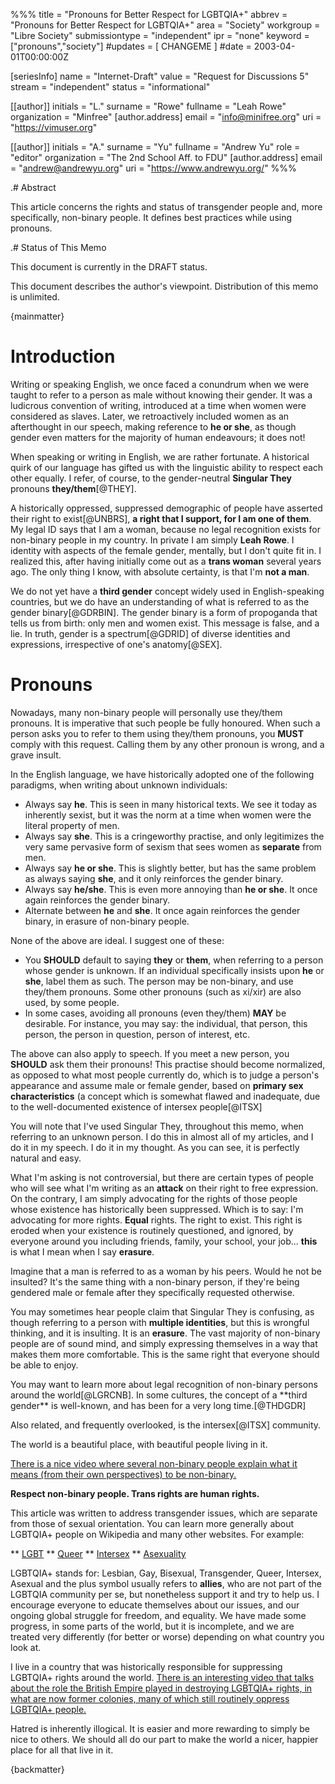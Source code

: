 %%%
title = "Pronouns for Better Respect for LGBTQIA+"
abbrev = "Pronouns for Better Respect for LGBTQIA+"
area = "Society"
workgroup = "Libre Society"
submissiontype = "independent"
ipr = "none"
keyword = ["pronouns","society"]
#updates = [ CHANGEME ]
#date = 2003-04-01T00:00:00Z

[seriesInfo]
name = "Internet-Draft"
value = "Request for Discussions 5"
stream = "independent"
status = "informational"

[[author]]
initials = "L."
surname = "Rowe"
fullname = "Leah Rowe"
organization = "Minfree"
  [author.address]
  email = "info@minifree.org"
  uri = "https://vimuser.org"

[[author]]
initials = "A."
surname = "Yu"
fullname = "Andrew Yu"
role = "editor"
organization = "The 2nd School Aff. to FDU"
  [author.address]
  email = "andrew@andrewyu.org"
  uri = "https://www.andrewyu.org/"
%%%

.# Abstract

This article concerns the rights and status of transgender people and, more specifically, non-binary people.  It defines best practices while using pronouns.

.# Status of This Memo

This document is currently in the DRAFT status.

This document describes the author's viewpoint.  Distribution of this memo is unlimited.

{mainmatter}

# Introduction

Writing or speaking English, we once faced a conundrum when we were taught to refer to a person as male without knowing their gender. It was a ludicrous convention of writing, introduced at a time when women were considered as slaves. Later, we retroactively included women as an afterthought in our speech, making reference to **he or she**, as though gender even matters for the majority of human endeavours; it does not!

When speaking or writing in English, we are rather fortunate. A historical quirk of our language has gifted us with the linguistic ability to respect each other equally. I refer, of course, to the gender-neutral **Singular They** pronouns **they/them**[@THEY]. 

<reference anchor='THEY' target='https://en.wikipedia.org/wiki/Singular_they'>
    <front>
        <title>Singular They</title>
	<author />
	<date />
    </front>
</reference>
<reference anchor='UNBRS' target='https://transequality.org/issues/resources/understanding-non-binary-people-how-to-be-respectful-and-supportive'>
    <front>
        <title>Understanding Non-binary people and How to Be Respectful and Supportive</title>
	<author />
	<date />
    </front>
</reference>

A historically oppressed, suppressed demographic of people have asserted their right to exist[@UNBRS], **a right that I support, for I am one of them**. My legal ID says that I am a woman, because no legal recognition exists for non-binary people in my country. In private I am simply **Leah Rowe**. I identity with aspects of the female gender, mentally, but I don't quite fit in. I realized this, after having initially come out as a **trans woman** several years ago. The only thing I know, with absolute certainty, is that I'm **not a man**.

<reference anchor='GDRBIN' target='https://en.wikipedia.org/wiki/Gender_binary'>                                                                      <front>                                                                                                              <title>Gender Binary</title>                                                                                          <author />                                                                                                       <date />                                                                                                     </front>                                                                                                     </reference>

<reference anchor='GDRID' target='https://en.wikipedia.org/wiki/Gender_identity'>                                                                      <front>                                                                                                              <title>Gender Identity</title>                                                                                          <author />                                                                                                       <date />                                                                                                     </front>                                                                                                     </reference>
<reference anchor='SEX' target='https://en.wikipedia.org/wiki/Sex'>                                                                      <front>                                                                                                              <title>Sex</title>                                                                                          <author />                                                                                                       <date />                                                                                                     </front>                                                                                                     </reference>
We do not yet have a **third gender** concept widely used in English-speaking countries, but we do have an understanding of what is referred to as the gender binary[@GDRBIN].  The gender binary is a form of propoganda that tells us from birth: only men and women exist. This message is false, and a lie. In truth, gender is a spectrum[@GDRID] of diverse identities and expressions, irrespective of one's anatomy[@SEX].

# Pronouns

Nowadays, many non-binary people will personally use they/them pronouns. It is imperative that such people be fully honoured. When such a person asks you to refer to them using they/them pronouns, you **MUST** comply with this request.  Calling them by any other pronoun is wrong, and a grave insult.

In the English language, we have historically adopted one of the following paradigms, when writing about unknown individuals:

- Always say **he**. This is seen in many historical texts. We see it today as inherently sexist, but it was the norm at a time when women were the literal property of men.
- Always say **she**. This is a cringeworthy practise, and only legitimizes the very same pervasive form of sexism that sees women as **separate** from men.
- Always say **he or she**. This is slightly better, but has the same problem as always saying **she**, and it only reinforces the gender binary.
- Always say **he/she**. This is even more annoying than **he or she**.  It once again reinforces the gender binary.
- Alternate between **he** and **she**. It once again reinforces the gender binary, in erasure of non-binary people.

None of the above are ideal. I suggest one of these:

- You **SHOULD** default to saying **they** or **them**, when referring to a person whose gender is unknown. If an individual specifically insists upon **he** or **she**, label them as such. The person may be non-binary, and use they/them pronouns. Some other pronouns (such as xi/xir) are also used, by some people.
- In some cases, avoiding all pronouns (even they/them) **MAY** be desirable.  For instance, you may say: the individual, that person, this person, the person in question, person of interest, etc.

The above can also apply to speech. If you meet a new person, you **SHOULD** ask them their pronouns! This practise should become normalized, as opposed to what most people currently do, which is to judge a person's appearance and assume male or female gender, based on **primary sex characteristics** (a concept which is somewhat flawed and inadequate, due to the well-documented existence of intersex people[@ITSX]


<reference anchor='ITSX' target='https://en.wikipedia.org/wiki/Intersex'>
    <front>
        <title>Intersex</title>
        <author />
        <date />
    </front>
</reference>

You will note that I've used Singular They, throughout this memo, when referring to an unknown person. I do this in almost all of my articles, and I do it in my speech. I do it in my thought. As you can see, it is perfectly natural and easy.

What I'm asking is not controversial, but there are certain types of people who will see what I'm writing as an **attack** on their right to free expression.  On the contrary, I am simply advocating for the rights of those people whose existence has historically been suppressed. Which is to say: I'm advocating for more rights. **Equal** rights. The right to exist. This right is eroded when your existence is routinely questioned, and ignored, by everyone around you including friends, family, your school, your job... **this** is what I mean when I say **erasure**.

Imagine that a man is referred to as a woman by his peers. Would he not be insulted? It's the same thing with a non-binary person, if they're being gendered male or female after they specifically requested otherwise.

You may sometimes hear people claim that Singular They is confusing, as though referring to a person with **multiple identities**, but this is wrongful thinking, and it is insulting. It is an **erasure**. The vast majority of non-binary people are of sound mind, and simply expressing themselves in a way that makes them more comfortable. This is the same right that everyone should be able to enjoy.

<reference anchor='LGRCNB' target='https://en.wikipedia.org/wiki/Legal_recognition_of_non-binary_gender'>
    <front>
        <title>Legal Recognition of Non-binary People</title>
        <author />
        <date />
    </front>
</reference>
You may want to learn more about legal recognition of non-binary persons around the world[@LGRCNB].

<reference anchor='THDGDR' target='https://en.wikipedia.org/wiki/Third_gender'>
    <front>
        <title>Third Gender</title>
        <author />
        <date />
    </front>
</reference>
In some cultures, the concept of a **third gender** is well-known, and has been for a very long time.[@THDGDR]

Also related, and frequently overlooked, is the intersex[@ITSX] community.

The world is a beautiful place, with beautiful people living in it.

[There is a nice video where several non-binary people explain what it means (from their own perspectives) to be non-binary.](https://redirect.invidious.io/watch?v=kVe8wpmH_lU)

**Respect non-binary people. Trans rights are human rights.**

This article was written to address transgender issues, which are separate
from those of sexual orientation. You can learn more generally about LGBTQIA+
people on Wikipedia and many other websites. For example:

** [LGBT](https://en.wikipedia.org/wiki/LGBT)
** [Queer](https://en.wikipedia.org/wiki/Queer)
** [Intersex](https://en.wikipedia.org/wiki/Intersex)
** [Asexuality](https://en.wikipedia.org/wiki/Asexuality)

LGBTQIA+ stands for: Lesbian, Gay, Bisexual, Transgender, Queer, Intersex, Asexual and the plus symbol usually refers to **allies**, who are not part of the LGBTQIA community per se, but nonetheless support it and try to help us.  I encourage everyone to educate themselves about our issues, and our ongoing global struggle for freedom, and equality. We have made some progress, in some parts of the world, but it is incomplete, and we are treated very differently (for better or worse) depending on what country you look at.

I live in a country that was historically responsible for suppressing LGBTQIA+ rights around the world. [There is an interesting video that talks about the role the British Empire played in destroying LGBTQIA+ rights, in what are now former colonies, many of which still routinely oppress LGBTQIA+ people.](https://invidio.us/watch?v=DNM_8Yw5Ybw)

Hatred is inherently illogical. It is easier and more rewarding to simply be
nice to others. We should all do our part to make the world a nicer, happier
place for all that live in it.

{backmatter}
